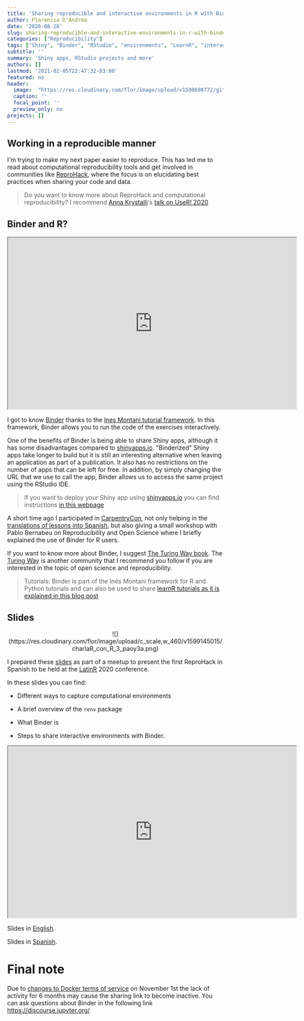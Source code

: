 ```yaml
---
title: 'Sharing reproducible and interactive environments in R with Binder'
author: Florencia D'Andrea
date: '2020-08-28'
slug: sharing-reproducible-and-interactive-environments-in-r-with-binder.en-us
categories: ["Reproducibility"]
tags: ["Shiny", "Binder", "RStudio", "environments", "LearnR", "interactive", "LatinR", "ReproHack"]
subtitle: ''
summary: 'Shiny apps, RStudio projects and more'
authors: []
lastmod: '2021-02-05T22:47:32-03:00'
featured: no
header:
  image:  "https://res.cloudinary.com/flor/image/upload/v1598698772/github_squares_c9trzb.png"
  caption: ''
  focal_point: ''
  preview_only: no
projects: []
---
```


## Working in a reproducible manner

I'm trying to make my next paper easier to reproduce.
This has led me to read about computational reproducibility tools and get involved in communities like [ReproHack](https://twitter.com/ReproHack), where the focus is on elucidating best practices when sharing your code and data.

> Do you want to know more about ReproHack and computational reproducibility? I recommend [Anna Krystalli](https://twitter.com/annakrystalli)'s [talk on UseR! 2020](https://www.youtube.com/watch?v=KHMW8fV2NXo) 

## Binder and R?


<iframe src="https://flor14.github.io/reproducibility_slides_en/binder_reproducible_environments.html#16" width="672" height="400px"></iframe>

I got to know [Binder](https://mybinder.readthedocs.io/en/latest/faq.html) thanks to the [Ines Montani tutorial framework](https://github.com/ines/course-starter-r). In this framework, Binder allows you to run the code of the exercises interactively. 

One of the benefits of Binder is being able to share Shiny apps, although it has some disadvantages compared to [shinyapps.io](shinyapps.io). "Binderized" Shiny apps take longer to build but it is still an interesting alternative when leaving an application as part of a publication. It also has no restrictions on the number of apps that can be left for free. In addition, by simply changing the URL that we use to call the app, Binder allows us to access the same project using the RStudio IDE.

> If you want to deploy your Shiny app using [shinyapps.io](shinyapps.io) you can find instructions [in this webpage](https://shiny.rstudio.com/articles/shinyapps.html#:~:text=Shinyapps.io%20is%20a%20platform,such%20as%20the%20RStudio%20IDE)


A short time ago I participated in [CarpentryCon](https://carpentrycon.org/), not only helping in the [translations of lessons into Spanish](https://carpentries.org/blog/2020/08/Hablamos/), but also giving a small workshop with Pablo Bernabeu on Reproducibility and Open Science where I briefly explained the use of Binder for R users.

If you want to know more about Binder, I suggest [The Turing Way book](https://the-turing-way.netlify.app/welcome). The [Turing Way](https://twitter.com/turingway) is another community that I recommend you follow if you are interested in the topic of open science and reproducibility.

> Tutorials: Binder is part of the Inés Montani framework for R and Python tutorials and can also be used to share [learnR tutorials as it is explained in this blog post](https://syoh.org/learnr-tutorial/)


## Slides

<center>
![](https://res.cloudinary.com/flor/image/upload/c_scale,w_460/v1599145015/charlaR_con_R_3_paoy3a.png)
</center>

I prepared these [slides](https://flor14.github.io/reproducibility_slides_en/binder_reproducible_environments.html#1) as part of a meetup to present the first ReproHack in Spanish to be held at the [LatinR](https://latin-r.com/en) 2020 conference.

In these slides you can find:

* Different ways to capture computational environments 

* A brief overview of the `renv` package

* What Binder is

* Steps to share interactive environments with Binder.


<iframe src="https://flor14.github.io/reproducibility_slides_en/binder_reproducible_environments.html#21" width="672" height="400px"></iframe>

Slides in [English](https://flor14.github.io/reproducibility_slides_en/binder_reproducible_environments.html#1).

Slides in [Spanish](https://flor14.github.io/r_de_reproducibilidad/r_de_reproducibilidad.html#1).

# Final note

Due to [changes to Docker terms of service](https://www.docker.com/blog/scaling-docker-to-serve-millions-more-developers-network-egress/) on November 1st the lack of activity for 6 months may cause the sharing link to become inactive.
You can ask questions about Binder in the following link https://discourse.jupyter.org/

